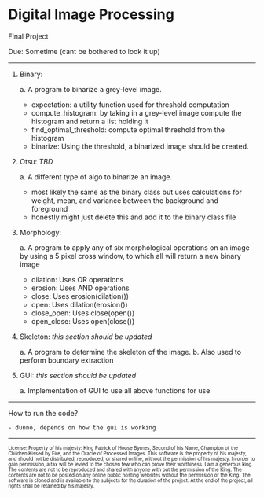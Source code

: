 # Digital Image Processing

Final Project

Due: Sometime (cant be bothered to look it up)

---

1. Binary:

   a. A program to binarize a grey-level image.

   - expectation: a utility function used for threshold computation
   - compute_histogram: by taking in a grey-level image compute the histogram and return a list holding it
   - find_optimal_threshold: compute optimal threshold from the histogram
   - binarize: Using the threshold, a binarized image should be created.

2. Otsu:
   _TBD_

   a. A different type of algo to binarize an image.

   - most likely the same as the binary class but uses calculations for weight, mean, and variance between the background and foreground
   - honestly might just delete this and add it to the binary class file

3. Morphology:

   a. A program to apply any of six morphological operations on an image by using a 5 pixel cross window, to which all will return a new binary image

   - dilation: Uses OR operations
   - erosion: Uses AND operations
   - close: Uses erosion(dilation())
   - open: Uses dilation(erosion())
   - close_open: Uses close(open())
   - open_close: Uses open(close())

4. Skeleton:
   _this section should be updated_

   a. A program to determine the skeleton of the image.
   b. Also used to perform boundary extraction

5. GUI:
   _this section should be updated_

   a. Implementation of GUI to use all above functions for use

---

How to run the code?

    - dunno, depends on how the gui is working

---

<sub><sup>License: Property of his majesty: King Patrick of House Byrnes, Second of his Name, Champion of the Children Kissed by Fire, and the Oracle of Processed Images.
This software is the property of his majesty, and should not be distributed, reproduced, or shared online, without the permission of his majesty. In order to gain permission, a tax will be levied to the chosen few who can prove their worthiness. I am a generous king.
The contents are not to be reproduced and shared with anyone with out the permission of the King.
The contents are not to be posted on any online public hosting websites without the permission of the King.
The software is cloned and is available to the subjects for the duration of the project.
At the end of the project, all rights shall be retained by his majesty.</sub></sup>
